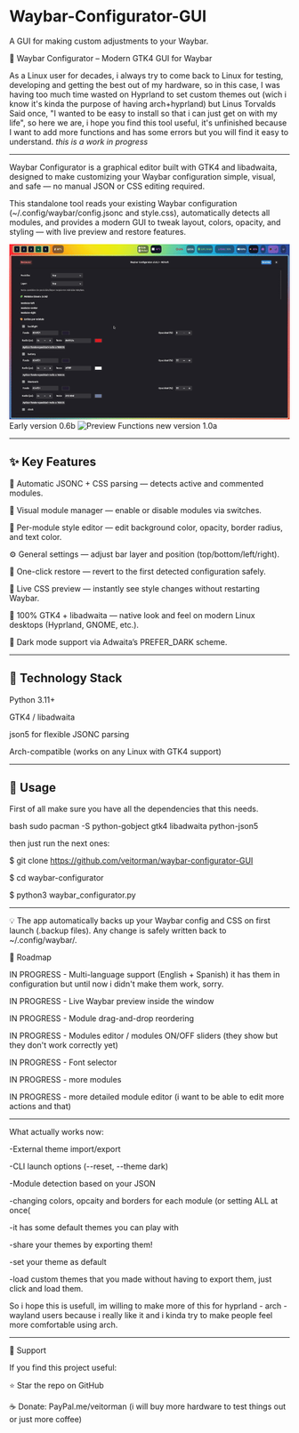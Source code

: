 # Waybar-Configurator-GUI
A GUI for making custom adjustments to your Waybar.

🧩 Waybar Configurator – Modern GTK4 GUI for Waybar

As a Linux user for decades, i always try to come back to Linux for testing, developing and getting the best out of my hardware, so in this case, I was having too much time wasted on Hyprland to set custom themes out (wich i know it's kinda the purpose of having arch+hyprland) but Linus Torvalds Said once, "I wanted to be easy to install so that i can just get on with my life", so here we are, i hope you find this tool useful, it's unfinished because I want to add more functions and has some errors but you will find it easy to understand. *this is a work in progress*

---

Waybar Configurator is a graphical editor built with GTK4 and libadwaita, designed to make customizing your Waybar configuration simple, visual, and safe — no manual JSON or CSS editing required.

This standalone tool reads your existing Waybar configuration (~/.config/waybar/config.jsonc and style.css), automatically detects all modules, and provides a modern GUI to tweak layout, colors, opacity, and styling — with live preview and restore features.

<img src="https://github.com/veitorman/Waybar-Configurator-GUI/blob/main/demo2.gif" alt="Preview Functions">
Early version 0.6b


<img src="https://github.com/veitorman/Waybar-Configurator-GUI/blob/main/release1.gif" alt="Preview Functions">
new version 1.0a

---


## ✨ Key Features

🧠 Automatic JSONC + CSS parsing — detects active and commented modules.

🧩 Visual module manager — enable or disable modules via switches.

🎨 Per-module style editor — edit background color, opacity, border radius, and text color.

⚙️ General settings — adjust bar layer and position (top/bottom/left/right).

💾 One-click restore — revert to the first detected configuration safely.

🔄 Live CSS preview — instantly see style changes without restarting Waybar.

🧱 100% GTK4 + libadwaita — native look and feel on modern Linux desktops (Hyprland, GNOME, etc.).

🌙 Dark mode support via Adwaita’s PREFER_DARK scheme.


---



## 🧰 Technology Stack

Python 3.11+

GTK4 / libadwaita

json5 for flexible JSONC parsing

Arch-compatible (works on any Linux with GTK4 support)


---

## 🚀 Usage

First of all make sure you have all the dependencies that this needs.

bash
sudo pacman -S python-gobject gtk4 libadwaita python-json5




then just run the next ones:


$ git clone https://github.com/veitorman/waybar-configurator-GUI

$ cd waybar-configurator

$ python3 waybar_configurator.py

---

💡 The app automatically backs up your Waybar config and CSS on first launch (.backup files).
Any change is safely written back to ~/.config/waybar/.

🧩 Roadmap

 IN PROGRESS - Multi-language support (English + Spanish) it has them in configuration but until now i didn't make them work, sorry.

 IN PROGRESS - Live Waybar preview inside the window

 IN PROGRESS - Module drag-and-drop reordering

 IN PROGRESS - Modules editor / modules ON/OFF sliders (they show but they don't work correctly yet)

 IN PROGRESS - Font selector

 IN PROGRESS - more modules

 IN PROGRESS - more detailed module editor (i want to be able to edit more actions and that)

 ---

 What actually works now:

-External theme import/export

-CLI launch options (--reset, --theme dark)

-Module detection based on your JSON

-changing colors, opcaity and borders for each module (or setting ALL at once(

-it has some default themes you can play with

-share your themes by exporting them!

-set your theme as default

-load custom themes that you made without having to export them, just click and load them.


So i hope this is usefull, im willing to make more of this for hyprland - arch - wayland users because i really like it and i kinda try to make people feel more comfortable using arch.

---

💖 Support

If you find this project useful:

⭐ Star the repo on GitHub

☕ Donate: PayPal.me/veitorman  (i will buy more hardware to test things out or just more coffee) 



